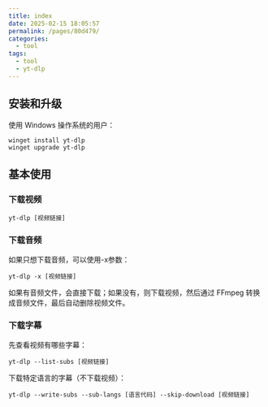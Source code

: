 ```yaml
---
title: index
date: 2025-02-15 18:05:57
permalink: /pages/80d479/
categories: 
  - tool
tags: 
  - tool
  - yt-dlp
---
```

## 安装和升级

使用 Windows 操作系统的用户：

```pwsh
winget install yt-dlp
winget upgrade yt-dlp
```

## 基本使用

### 下载视频

```pwsh
yt-dlp [视频链接]
```

### 下载音频

如果只想下载音频，可以使用-x参数：

```pwsh
yt-dlp -x [视频链接]
```

如果有音频文件，会直接下载；如果没有，则下载视频，然后通过 FFmpeg 转换成音频文件，最后自动删除视频文件。

### 下载字幕

先查看视频有哪些字幕：

```pwsh
yt-dlp --list-subs [视频链接]
```

下载特定语言的字幕（不下载视频）：

```pwsh
yt-dlp --write-subs --sub-langs [语言代码] --skip-download [视频链接]
```
